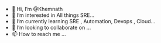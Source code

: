 - 👋 Hi, I’m @Khemnath
- 👀 I’m interested in All things SRE...
- 🌱 I’m currently learning SRE , Automation, Devops , Cloud...
- 💞️ I’m looking to collaborate on ...
- 📫 How to reach me ...

<!---
Khemcha/Khemcha is a ✨ special ✨ repository because its `README.md` (this file) appears on your GitHub profile.
You can click the Preview link to take a look at your changes.
--->
